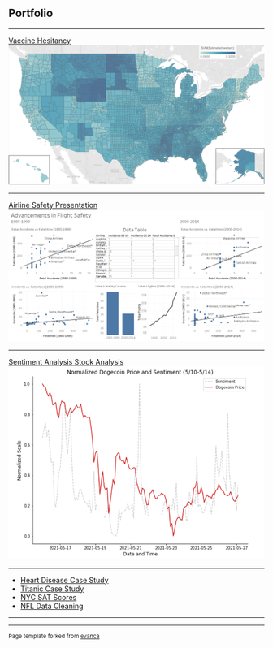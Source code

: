 ## Portfolio

---

[Vaccine Hesitancy](https://github.com/CanOpenerInACan/DSC_Projects/tree/main/Vaccine%20Hesitancy)
<img src="images/hesitancy_map.png?raw=true"/>

---
[Airline Safety Presentation](https://github.com/CanOpenerInACan/DSC_Projects/tree/main/Airline%20Safety)
<img src="images/Dashboard.png?raw=true"/>

---
[Sentiment Analysis Stock Analysis](https://github.com/CanOpenerInACan/DSC_Projects/tree/main/Sentiment%20Analysis)
<img src="images/doge sentiment.png?raw=true"/>

---

- [Heart Disease Case Study](https://github.com/CanOpenerInACan/DSC_Projects/tree/main/Heart%20Disease%20Case%20Study)
- [Titanic Case Study](https://github.com/CanOpenerInACan/DSC_Projects/tree/main/Titanic%20Case%20Study)
- [NYC SAT Scores](https://github.com/CanOpenerInACan/DSC_Projects/tree/main/NYC%20SAT%20Scores)
- [NFL Data Cleaning](https://github.com/CanOpenerInACan/DSC_Projects/tree/main/NFL%20Data%20Cleaning)

---




---
<p style="font-size:11px">Page template forked from <a href="https://github.com/evanca/quick-portfolio">evanca</a></p>
<!-- Remove above link if you don't want to attibute -->
